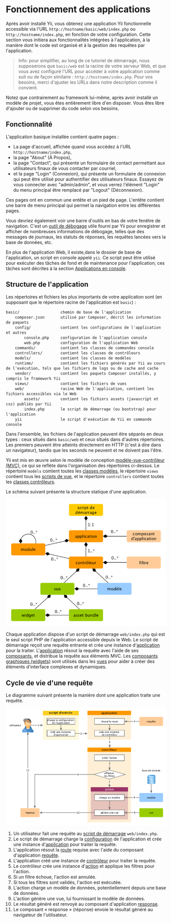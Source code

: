 Fonctionnement des applications
===============================

Après avoir installé Yii, vous obtenez une application Yii fonctionnelle accessible via l'URL `http://hostname/basic/web/index.php` ou `http://hostname/index.php`, en fonction
de votre configuration. Cette section vous initiera aux fonctionnalités intégrées à l'application,
à la manière dont le code est organisé et à la gestion des requêtes par l'application.

> Info: pour simplifier, au long de ce tutoriel de démarrage, nous supposerons que `basic/web` est la racine de votre 
 serveur Web, et que vous avez configuré l'URL pour accéder à votre application comme suit ou de façon similaire : 
  `http://hostname/index.php`.
  Pour vos besoins, merci d'ajuster les URLs dans notre description comme il convient.

Notez que contrairement au framework lui-même, après avoir installé un modèle de projet, vous êtes entièrement libre d'en disposer. Vous êtes libre d'ajouter ou de supprimer du code selon vos besoins. 

Fonctionnalité <span id="Functionality"></span>
--------------

L'application basique installée contient quatre pages :

* La page d'accueil, affichée quand vous accédez à l'URL `http://hostname/index.php`,
* la page "About" (À Propos),
* la page "Contact", qui présente un formulaire de contact permettant aux utilisateurs finaux de vous contacter par courriel,
* et la page "Login" (Connexion), qui présente un formulaire de connexion qui peut être utilisé pour authentifier des utilisateurs finaux. Essayez de vous connecter
 avec "admin/admin", et vous verrez l'élément "Login" du menu principal être remplacé par "Logout" (Déconnexion).

Ces pages ont en commun une entête et un pied de page. L'entête contient une barre de menu principal qui permet la navigation
entre les différentes pages.

Vous devriez également voir une barre d'outils en bas de votre fenêtre de navigation.
C'est un [outil de débogage](https://github.com/yiisoft/yii2-debug/blob/master/docs/guide/README.md) utile fourni par Yii pour enregistrer et afficher de nombreuses informations de débogage, telles que des messages de journaux, les statuts de réponses, les requêtes lancées vers la base de données, etc.

En plus de l'application Web, il existe,dans le dossier de base de l'application, un script en console appelé `yii`. Ce script peut être utilisé pour exécuter des tâches de fond et de maintenance pour l'application; ces tâches sont décrites à la section [Applications en console](tutorial-console.md).


Structure de l'application <span id="application-structure"></span>
---------------------

Les répertoires et fichiers les plus importants de votre application sont (en supposant que le répertoire racine de l'application est `basic`) :

```
basic/                  chemin de base de l'application
    composer.json       utilisé par Composer, décrit les information de paquets
    config/             contient les configurations de l'application et autres
        console.php     configuration de l'application console
        web.php         configuration de l'application Web
    commands/           contient les classes de commandes console
    controllers/        contient les classes de contrôleurs
    models/             contient les classes de modèles
    runtime/            contient les fichiers générés par Yii au cours de l'exécution, tels que les fichiers de logs ou de cache and cache
    vendor/             contient les paquets Composer installés, y compris le framework Yii
    views/              contient les fichiers de vues
    web/                racine Web de l'application, contient les fichiers accessibles via le Web
        assets/         contient les fichiers assets (javascript et css) publiés par Yii
        index.php       le script de démarrage (ou bootstrap) pour l'application
    yii                 le script d'exécution de Yii en commande console
```

Dans l'ensemble, les fichiers de l'application peuvent être séparés en deux types : ceux situés dans `basic/web` et ceux situés dans d'autres répertoires. Les premiers peuvent être atteints directement en HTTP (c'est à dire dans un navigateur), tandis que les seconds ne peuvent et ne doivent pas l'être.

Yii est mis en œuvre selon le modèle de conception [modèle-vue-contrôleur (MVC)](https://wikipedia.org/wiki/Model-view-controller),
ce qui se reflète dans l'organisation des répertoires ci-dessus. Le répertoire `models` contient toutes les [classes modèles](structure-models.md),
le répertoire `views` contient tous les [scripts de vue](structure-views.md), et le répertoire `controllers` contient toutes les [classes contrôleurs](structure-controllers.md).

Le schéma suivant présente la structure statique d'une application.

![Structure Statique d'Application](images/application-structure.png)

Chaque application dispose d'un script de démarrage `web/index.php` qui est le seul script PHP de l'application accessible depuis le Web.
Le script de démarrage reçoit une requête entrante et crée une instance d'[application](structure-applications.md) pour la traiter.
L'[application](structure-applications.md) résout la requête avec l'aide de ses [composants](concept-components.md),
et distribue la requête aux éléments MVC. Les [composants graphiques (widgets)](structure-widgets.md) sont utilisés dans les [vues](structure-views.md)
pour aider à créer des éléments d'interface complexes et dynamiques.


Cycle de vie d'une requête <span id="request-lifecycle"></span>
-----------------

Le diagramme suivant présente la manière dont une application traite une requête.

![Cycle de vie d'une requête](images/request-lifecycle.png)

1. Un utilisateur fait une requête au [script de démarrage](structure-entry-scripts.md) `web/index.php`.
2. Le script de démarrage charge la [configuration](concept-configurations.md) de l'application et crée une instance d'[application](structure-applications.md) pour traiter la requête.
3. L'application résout la [route](runtime-routing.md) requise avec l'aide du composant d'application [requête](runtime-requests.md).
4. L'application créé une instance de [contrôleur](structure-controllers.md) pour traiter la requête.
5. Le contrôleur crée une instance d'[action](structure-controllers.md) et applique les filtres pour l'action.
6. Si un filtre échoue, l'action est annulée.
7. Si tous les filtres sont validés, l'action est exécutée.
8. L'action charge un modèle de données, potentiellement depuis une base de données.
9. L'action génère une vue, lui fournissant le modèle de données.
10. Le résultat généré est renvoyé au composant d'application [response](runtime-responses.md).
11. Le composant « response » (réponse) envoie le résultat généré au navigateur de l'utilisateur.
